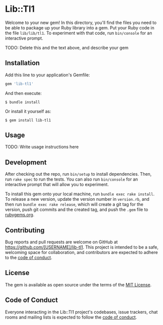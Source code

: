 # Lib::Tl1

Welcome to your new gem! In this directory, you'll find the files you need to be able to package up your Ruby library into a gem. Put your Ruby code in the file `lib/lib/tl1`. To experiment with that code, run `bin/console` for an interactive prompt.

TODO: Delete this and the text above, and describe your gem

## Installation

Add this line to your application's Gemfile:

```ruby
gem 'lib-tl1'
```

And then execute:

    $ bundle install

Or install it yourself as:

    $ gem install lib-tl1

## Usage

TODO: Write usage instructions here

## Development

After checking out the repo, run `bin/setup` to install dependencies. Then, run `rake spec` to run the tests. You can also run `bin/console` for an interactive prompt that will allow you to experiment.

To install this gem onto your local machine, run `bundle exec rake install`. To release a new version, update the version number in `version.rb`, and then run `bundle exec rake release`, which will create a git tag for the version, push git commits and the created tag, and push the `.gem` file to [rubygems.org](https://rubygems.org).

## Contributing

Bug reports and pull requests are welcome on GitHub at https://github.com/[USERNAME]/lib-tl1. This project is intended to be a safe, welcoming space for collaboration, and contributors are expected to adhere to the [code of conduct](https://github.com/[USERNAME]/lib-tl1/blob/master/CODE_OF_CONDUCT.md).

## License

The gem is available as open source under the terms of the [MIT License](https://opensource.org/licenses/MIT).

## Code of Conduct

Everyone interacting in the Lib::Tl1 project's codebases, issue trackers, chat rooms and mailing lists is expected to follow the [code of conduct](https://github.com/[USERNAME]/lib-tl1/blob/master/CODE_OF_CONDUCT.md).

